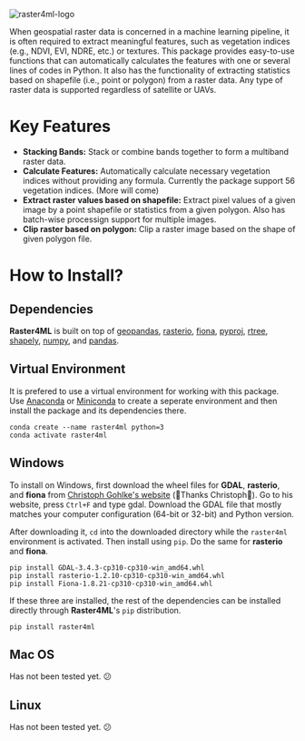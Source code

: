 ![raster4ml-logo](https://github.com/souravbhadra/raster4ml/blob/5211de34ae5c10bcd319cf9f0005cad60f62f745/images/raster4ml_logo.png)

When geospatial raster data is concerned in a machine learning pipeline, it is often required to extract meaningful features, such as vegetation indices (e.g., NDVI, EVI, NDRE, etc.) or textures. This package provides easy-to-use functions that can automatically calculates the features with one or several lines of codes in Python. It also has the functionality of extracting statistics based on shapefile (i.e., point or polygon) from a raster data. Any type of raster data is supported regardless of satellite or UAVs.

# Key Features
- **Stacking Bands:** Stack or combine bands together to form a multiband raster data.
- **Calculate Features:** Automatically calculate necessary vegetation indices without providing any formula. Currently the package support 56 vegetation indices. (More will come)
- **Extract raster values based on shapefile:** Extract pixel values of a given image by a point shapefile or statistics from a given polygon. Also has batch-wise processign support for multiple images.
- **Clip raster based on polygon:** Clip a raster image based on the shape of given polygon file.

# How to Install?
## Dependencies
**Raster4ML** is built on top of [geopandas](https://geopandas.org/en/stable/), [rasterio](https://rasterio.readthedocs.io/en/latest/), [fiona](https://github.com/Toblerity/Fiona), [pyproj](https://pyproj4.github.io/pyproj/stable/), [rtree](https://github.com/Toblerity/rtree), [shapely](https://shapely.readthedocs.io/en/stable/manual.html), [numpy](https://numpy.org/), and [pandas](https://pandas.pydata.org/).

## Virtual Environment
It is prefered to use a virtual environment for working with this package. Use [Anaconda](https://www.anaconda.com/) or [Miniconda](https://docs.conda.io/en/latest/miniconda.html) to create a seperate environment and then install the package and its dependencies there.
```
conda create --name raster4ml python=3
conda activate raster4ml
```

## Windows
To install on Windows, first download the wheel files for **GDAL**, **rasterio**, and **fiona** from [Christoph Gohlke's website](https://www.lfd.uci.edu/~gohlke/pythonlibs/) (🤗Thanks Christoph🤗). Go to his website, press <code>Ctrl+F</code> and type gdal. Download the GDAL file that mostly matches your computer configuration (64-bit or 32-bit) and Python version.

After downloading it, <code>cd</code> into the downloaded directory while the <code>raster4ml</code> environment is activated. Then install using <code>pip</code>. Do the same for **rasterio** and **fiona**.
```
pip install GDAL‑3.4.3‑cp310‑cp310‑win_amd64.whl
pip install rasterio‑1.2.10‑cp310‑cp310‑win_amd64.whl
pip install Fiona‑1.8.21‑cp310‑cp310‑win_amd64.whl
```
If these three are installed, the rest of the dependencies can be installed directly through **Raster4ML**'s <code>pip</code> distribution.
```
pip install raster4ml
```

## Mac OS
Has not been tested yet. 😕

## Linux
Has not been tested yet. 😕